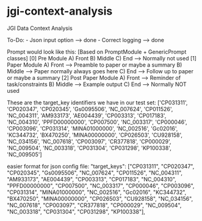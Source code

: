 # jgi-context-analysis
JGI Data Context Analysis

To-Do:
    - Json input option --> done
    - Correct logging --> done


Prompt would look like this: [Based on PromptModule + GenericPrompt classes]
    [0] Pre Module
        A) Front 
        B) Middle
        C) End --> Normally not used
    [1] Paper Module
        A) Front --> Preamble to paper or maybe a summary
        B) Middle --> Paper normally always goes here
        C) End  --> Follow up to paper or maybe a summary 
    [2] Post Paper Module
        A) Front --> Reminder of task/constraints
        B) Middle --> Example output
        C) End --> Normally NOT used




These are the target_key identifiers we have in our test set: ['CP031311', 'CP020347', 'CP020345', 'Gs0095506', 'NC_007624', 'CP011526', 'NC_004311', 'AM933173', 'AE004439', 'CP003313', 'CP017183', 'NC_004310', 'PPFD00000000', 'CP007500', 'NC_003317', 'CP000046', 'CP003096', 'CP031314', 'MINA01000000', 'NC_002516', 'Gc02016', 'KC344732', 'BX470250', 'MINA00000000', 'CP026503', 'CU928158', 'NC_034156', 'NC_007618', 'CP003097', 'CR377818', 'CP000029', 'NC_009504', 'NC_003318', 'CP031304', 'CP031298', 'KP100338', 'NC_009505']


easier format for json config file:
"target_keys": ["CP031311",
                    "CP020347",
                    "CP020345",
                    "Gs0095506",
                    "NC_007624",
                    "CP011526",
                    "NC_004311",
                    "AM933173",
                    "AE004439",
                    "CP003313",
                    "CP017183",
                    "NC_004310", 
                    "PPFD00000000", 
                    "CP007500", 
                    "NC_003317", 
                    "CP000046", 
                    "CP003096", 
                    "CP031314", 
                    "MINA01000000", 
                    "NC_002516", 
                    "Gc02016", 
                    "KC344732", 
                    "BX470250", 
                    "MINA00000000", 
                    "CP026503", 
                    "CU928158", 
                    "NC_034156", 
                    "NC_007618", 
                    "CP003097", 
                    "CR377818", 
                    "CP000029",
                    "NC_009504", 
                    "NC_003318", 
                    "CP031304",
                    "CP031298", 
                    "KP100338"],